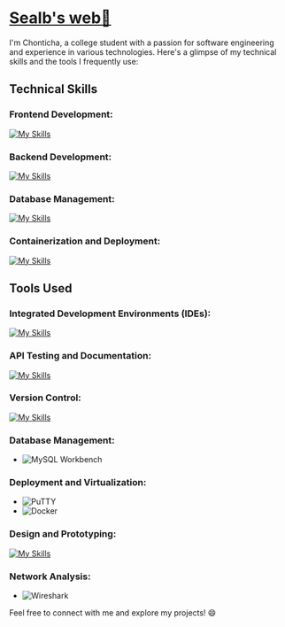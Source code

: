 # [Sealb's web👋](https://licha.vercel.app/)

I'm Chonticha, a college student with a passion for software engineering and experience in various technologies. Here's a glimpse of my technical skills and the tools I frequently use:

## Technical Skills

### Frontend Development:
[![My Skills](https://skillicons.dev/icons?i=vue,react,js,html,css,tailwind)](https://skillicons.dev)
### Backend Development:
[![My Skills](https://skillicons.dev/icons?i=java,spring)](https://skillicons.dev)

### Database Management:
[![My Skills](https://skillicons.dev/icons?i=mysql)](https://skillicons.dev)

### Containerization and Deployment:
[![My Skills](https://skillicons.dev/icons?i=docker,nginx,vercel)](https://skillicons.dev)

## Tools Used

### Integrated Development Environments (IDEs):
[![My Skills](https://skillicons.dev/icons?i=vscode,idea)](https://skillicons.dev)

### API Testing and Documentation:
[![My Skills](https://skillicons.dev/icons?i=postman)](https://skillicons.dev)

### Version Control:
[![My Skills](https://skillicons.dev/icons?i=git)](https://skillicons.dev)

### Database Management:
- ![MySQL Workbench](https://img.shields.io/badge/MySQL_Workbench-4479A1?style=flat-square&logo=mysql&logoColor=white)

### Deployment and Virtualization:
- ![PuTTY](https://img.shields.io/badge/PuTTY-000000?style=flat-square&logo=putty&logoColor=white)
- ![Docker](https://img.shields.io/badge/Docker-2496ED?style=flat-square&logo=docker&logoColor=white)

### Design and Prototyping:
[![My Skills](https://skillicons.dev/icons?i=figma)](https://skillicons.dev)

### Network Analysis:
- ![Wireshark](https://img.shields.io/badge/Wireshark-1679A7?style=flat-square&logo=wireshark&logoColor=white)

Feel free to connect with me and explore my projects! 😄
